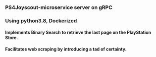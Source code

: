 ### PS4Joyscout-microservice server on gRPC
### Using python3.8, Dockerized

#### Implements Binary Search to retrieve the last page on the PlayStation Store.
#### Facilitates web scraping by introducing a tad of certainty.